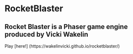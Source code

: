 # RocketBlaster
<h2>Rocket Blaster is a Phaser game engine produced by Vicki Wakelin</h2>
Play [here!] (https://wakelinvicki.github.io/rocketblaster/)
